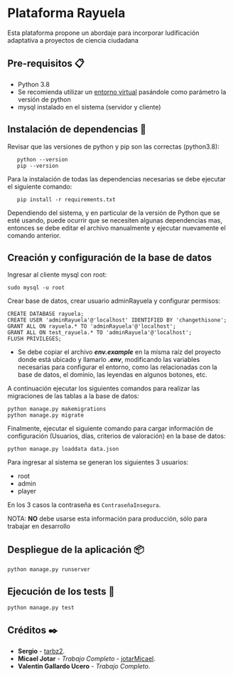 # Plataforma Rayuela
Esta plataforma propone un abordaje para incorporar ludificación adaptativa a proyectos de ciencia ciudadana

## Pre-requisitos 📋

* Python 3.8
* Se recomienda utilizar un [entorno virtual](https://docs.python.org/es/3.8/library/venv.html) pasándole como parámetro la versión de python
* mysql instalado en el sistema (servidor y cliente)

## Instalación de dependencias 🔧
Revisar que las versiones de python y pip son las correctas (python3.8):
```
   python --version
   pip --version
```
Para la instalación de todas las dependencias necesarias se debe ejecutar el siguiente comando:
```
   pip install -r requirements.txt
```

Dependiendo del sistema, y en particular de la versión de Python que se esté usando, puede ocurrir que se necesiten algunas dependencias mas, entonces se debe editar el archivo manualmente y ejecutar nuevamente el comando anterior.

## Creación y configuración de la base de datos

Ingresar al cliente mysql con root:
```
sudo mysql -u root
```
Crear base de datos, crear usuario adminRayuela y configurar permisos:
```
CREATE DATABASE rayuela;
CREATE USER 'adminRayuela'@'localhost' IDENTIFIED BY 'changethisone';
GRANT ALL ON rayuela.* TO 'adminRayuela'@'localhost';
GRANT ALL ON test_rayuela.* TO 'adminRayuela'@'localhost';
FLUSH PRIVILEGES;
```

- Se debe copiar el archivo **_env.example_** en la misma raíz del proyecto donde está ubicado y llamarlo **_.env_**, modificando las variables necesarias para configurar el entorno, como las relacionadas con la base de datos, el dominio, las leyendas en algunos botones, etc.

A continuación ejecutar los siguientes comandos para realizar las migraciones de las tablas a la base de datos: 

```
python manage.py makemigrations
python manage.py migrate
```

Finalmente, ejecutar el siguiente comando para cargar información de configuración (Usuarios, días, criterios de valoración) en la base de datos: 

```
python manage.py loaddata data.json
```
Para ingresar al sistema se generan los siguientes 3 usuarios:
- root
- admin
- player

En los 3 casos la contraseña es `ContraseñaInsegura`.

NOTA: **NO** debe usarse esta información para producción, sólo para trabajar en desarrollo

## Despliegue de la aplicación 📦
```
python manage.py runserver
```

## Ejecución de los tests 🔧
```
python manage.py test
```

## Créditos ✒️

* **Sergio** - [tarbz2](https://github.com/tarbz2).
* **Micael Jotar** - *Trabajo Completo* - [jotarMicael](https://github.com/jotarMicael).
* **Valentin Gallardo Ucero** - *Trabajo Completo*.
